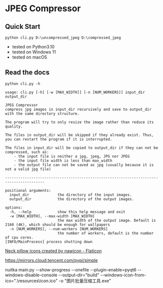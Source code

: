 # JPEG Compressor

## Quick Start

```shell
python cli.py D:\uncompressed_jpeg D:\compressed_jpeg
```

- tested on Python3.10
- tested on Windows 11
- tested on macOS

## Read the docs

```shell
python cli.py -h
```

```shell
usage: cli.py [-h] [-w [MAX_WIDTH]] [-n [NUM_WORKERS]] input_dir output_dir

JPEG Compressor
compress jpg images in input_dir recursively and save to output_dir with the same directory structure.

The program will try to only resize the image rather than reduce its quality.

The files in output_dir will be skipped if they already exist. Thus, you can restart the program if it is interrupted.

The files in input_dir will be copied to output_dir if they can not be compressed, such as:
    - the input file is neither a jpg, jpeg, JPG nor JPEG
    - the input file width is less than max_width
    - the output file can not be saved as jpg (usually because it is not a valid jpg file)

----------------------------------------------------------------------------------------

positional arguments:
  input_dir             the directory of the input images.
  output_dir            the directory of the output images.

options:
  -h, --help            show this help message and exit
  -w [MAX_WIDTH], --max-width [MAX_WIDTH]
                        the max width of the output image. Default is 2160 (4K), which should be enough for wallpapers
  -n [NUM_WORKERS], --num-workers [NUM_WORKERS]
                        the number of workers, default is the number of cpu cores.
[INFO/MainProcess] process shutting down
```

<a href="https://www.flaticon.com/free-icons/neck-pillow" title="neck pillow icons">Neck pillow icons created by nawicon - Flaticon</a>

https://mirrors.cloud.tencent.com/pypi/simple

nuitka main.py --show-progress --onefile --plugin-enable=pyqt6 --windows-disable-console --output-dir="build" --windows-icon-from-ico=".\resources\icon.ico" -o "图片批量压缩工具.exe"
